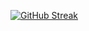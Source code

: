 [![GitHub Streak](http://github-readme-streak-stats.herokuapp.com?user=Hlunlun&theme=dark&background=000000)](https://git.io/streak-stats)
